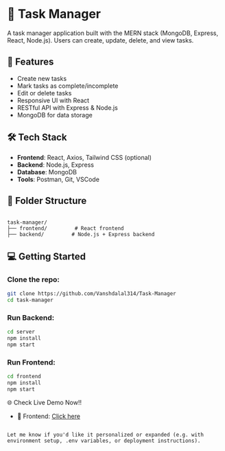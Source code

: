 # 📝 Task Manager

A task manager application built with the MERN stack (MongoDB, Express, React, Node.js). Users can create, update, delete, and view tasks.

## 🚀 Features

- Create new tasks
- Mark tasks as complete/incomplete
- Edit or delete tasks
- Responsive UI with React
- RESTful API with Express & Node.js
- MongoDB for data storage

## 🛠️ Tech Stack

- **Frontend**: React, Axios, Tailwind CSS (optional)
- **Backend**: Node.js, Express
- **Database**: MongoDB
- **Tools**: Postman, Git, VSCode

## 📁 Folder Structure

```

task-manager/
├── frontend/         # React frontend
├── backend/         # Node.js + Express backend

````

## 💻 Getting Started

### Clone the repo:
```bash
git clone https://github.com/Vanshdalal314/Task-Manager
cd task-manager
````

### Run Backend:

```bash
cd server
npm install
npm start
```

### Run Frontend:

```bash
cd frontend
npm install
npm start
```
🌐 Check Live Demo Now!!

- 🔗 Frontend: [Click here](https://task-manager-frontend-vst3.onrender.com)
```

Let me know if you'd like it personalized or expanded (e.g. with environment setup, .env variables, or deployment instructions).
```
